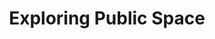 ---
title: "Exploring Public Space"
picture: "/assets/camera-roll/2015/09/2015-09-26-exploring-public-space/20150926_203642225_iOS.jpg"
thumbnail: "/assets/camera-roll/2015/09/2015-09-26-exploring-public-space/20150926_203642225_iOS-thumbnail.jpg"
tags:
  - Photograph
  - Reflection
  - Circle
  - Seattle
---